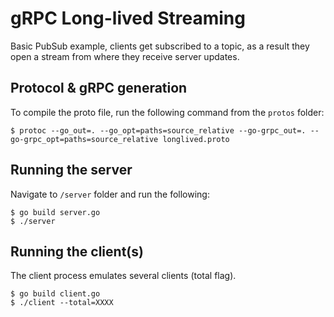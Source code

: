 # gRPC Long-lived Streaming

Basic PubSub example, clients get subscribed to a topic, as a result they open a stream from where they receive server updates.

## Protocol & gRPC generation

To compile the proto file, run the following command from the `protos` folder:

```
$ protoc --go_out=. --go_opt=paths=source_relative --go-grpc_out=. --go-grpc_opt=paths=source_relative longlived.proto
```


## Running the server

Navigate to `/server` folder and run the following:

```
$ go build server.go
$ ./server
```



## Running the client(s)

The client process emulates several clients (total flag).

```
$ go build client.go 
$ ./client --total=XXXX
```

